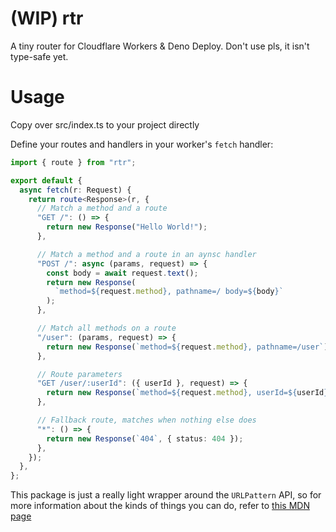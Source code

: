 # (WIP) rtr

A tiny router for Cloudflare Workers & Deno Deploy.
Don't use pls, it isn't type-safe yet.

# Usage

Copy over src/index.ts to your project directly

Define your routes and handlers in your worker's `fetch` handler:

```typescript
import { route } from "rtr";

export default {
  async fetch(r: Request) {
    return route<Response>(r, {
      // Match a method and a route
      "GET /": () => {
        return new Response("Hello World!");
      },

      // Match a method and a route in an aynsc handler
      "POST /": async (params, request) => {
        const body = await request.text();
        return new Response(
          `method=${request.method}, pathname=/ body=${body}`
        );
      },

      // Match all methods on a route
      "/user": (params, request) => {
        return new Response(`method=${request.method}, pathname=/user`);
      },

      // Route parameters
      "GET /user/:userId": ({ userId }, request) => {
        return new Response(`method=${request.method}, userId=${userId}`);
      },

      // Fallback route, matches when nothing else does
      "*": () => {
        return new Response(`404`, { status: 404 });
      },
    });
  },
};
```

This package is just a really light wrapper around the `URLPattern` API, so for more information about the kinds of things you can do, refer to [this MDN page](https://developer.mozilla.org/en-US/docs/Web/API/URLPattern/URLPattern)
